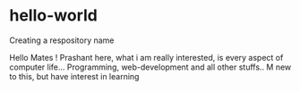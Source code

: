 # hello-world
Creating a respository name

Hello Mates !
Prashant here, what i am really interested, is every aspect of computer life...
Programming, web-development and all other stuffs..
M new to this, but have interest in learning
